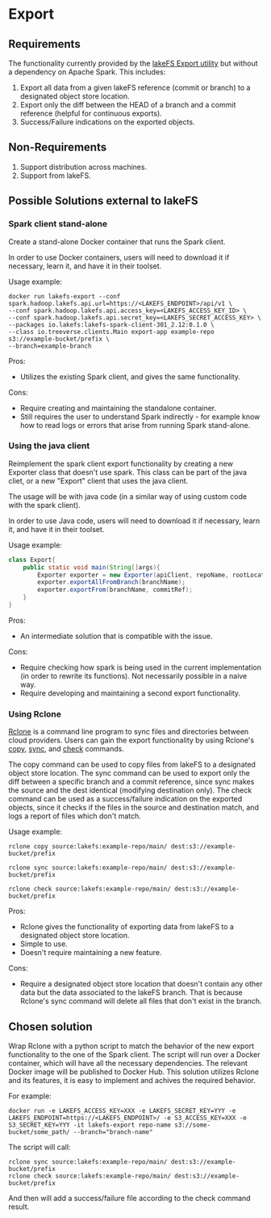 # Export

## Requirements
The functionality currently provided by the [lakeFS Export utility](https://docs.lakefs.io/reference/export.html) but without a dependency on Apache Spark.
This includes:
1. Export all data from a given lakeFS reference (commit or branch) to a designated object store location.
1. Export only the diff between the HEAD of a branch and a commit reference (helpful for continuous exports).
1. Success/Failure indications on the exported objects. 


## Non-Requirements
1. Support distribution across machines.
1. Support from lakeFS.


## Possible Solutions external to lakeFS

### Spark client stand-alone

Create a stand-alone Docker container that runs the Spark client.

In order to use Docker containers, users will need to download it if necessary, learn it, and have it in their toolset.

Usage example:

```shell 
docker run lakefs-export --conf spark.hadoop.lakefs.api.url=https://<LAKEFS_ENDPOINT>/api/v1 \
--conf spark.hadoop.lakefs.api.access_key=<LAKEFS_ACCESS_KEY_ID> \
--conf spark.hadoop.lakefs.api.secret_key=<LAKEFS_SECRET_ACCESS_KEY> \
--packages io.lakefs:lakefs-spark-client-301_2.12:0.1.0 \
--class io.treeverse.clients.Main export-app example-repo s3://example-bucket/prefix \
--branch=example-branch 
``` 

Pros:
- Utilizes the existing Spark client, and gives the same functionality. 
 
Cons:
- Require creating and maintaining the standalone container.
- Still requires the user to understand Spark indirectly - for example know how to read logs or errors that arise from running Spark stand-alone.

### Using the java client
Reimplement the spark client export functionality by creating a new Exporter class that doesn't use spark.
This class can be part of the java cliet, or a new "Export" client that uses the java client.

The usage will be with java code (in a similar way of using custom code with the spark client).

In order to use Java code, users will need to download it if necessary, learn it, and have it in their toolset.

Usage example:

```java
class Export{
    public static void main(String[]args){
        Exporter exporter = new Exporter(apiClient, repoName, rootLocation);
        exporter.exportAllFromBranch(branchName);
        exporter.exportFrom(branchName, commitRef);
    }
}
```

Pros:
- An intermediate solution that is compatible with the issue.

Cons:
- Require checking how spark is being used in the current implementation (in order to rewrite its functions). Not necessarily possible in a naive way.
- Require developing and maintaining a second export functionality.

### Using Rclone
[Rclone](https://rclone.org/) is a command line program to sync files and directories between cloud providers.
Users can gain the export functionality by using Rclone's [copy](https://rclone.org/commands/rclone_copy/), [sync](https://rclone.org/commands/rclone_sync/), and [check](https://rclone.org/commands/rclone_check/) commands.

The copy command can be used to copy files from lakeFS to a designated object store location.
The sync command can be used to export only the diff between a specific branch and a commit reference, since sync makes the source and the dest identical (modifying destination only).
The check command can be used as a success/failure indication on the exported objects, since it checks if the files in the source and destination match, and logs a report of files which don't match.

Usage example:

```shell
rclone copy source:lakefs:example-repo/main/ dest:s3://example-bucket/prefix

rclone sync source:lakefs:example-repo/main/ dest:s3://example-bucket/prefix

rclone check source:lakefs:example-repo/main/ dest:s3://example-bucket/prefix
```

Pros:
- Rclone gives the functionality of exporting data from lakeFS to a designated object store location. 
- Simple to use. 
- Doesn't require maintaining a new feature.

Cons:
- Require a designated object store location that doesn't contain any other data but the data associated to the lakeFS branch. That is because Rclone's sync command will delete all files that don't exist in the branch.   


## Chosen solution

Wrap Rclone with a python script to match the behavior of the new export functionality to the one of the Spark client.
The script will run over a Docker container, which will have all the necessary dependencies.
The relevant Docker image will be published to Docker Hub. 
This solution utilizes Rclone and its features, it is easy to implement and achives the required behavior.

For example:
```shell
docker run -e LAKEFS_ACCESS_KEY=XXX -e LAKEFS_SECRET_KEY=YYY -e LAKEFS_ENDPOINT=https://<LAKEFS_ENDPOINT>/ -e S3_ACCESS_KEY=XXX -e S3_SECRET_KEY=YYY -it lakefs-export repo-name s3://some-bucket/some_path/ --branch="branch-name"
```

The script will call:
```shell
rclone sync source:lakefs:example-repo/main/ dest:s3://example-bucket/prefix
rclone check source:lakefs:example-repo/main/ dest:s3://example-bucket/prefix
```
And then will add a success/failure file according to the check command result.
